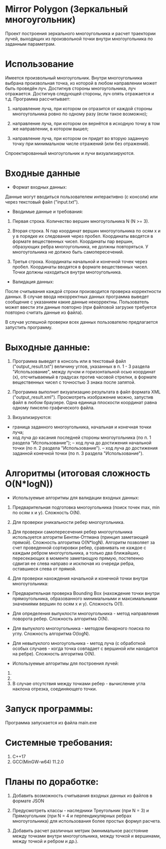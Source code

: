 # Mirror Polygon (Зеркальный многоугольник)

Проект построения зеркального многоугольника и расчет траектории лучей, выходящих из произвольной точки внутри многоугольника по заданным параметрам.

# Использование

Имеется произвольный многоугольник. Внутри многоугольника выбрана произвольная точка, из которой в любом направлении может быть проведён луч. Достигнув стороны многоугольника, луч отражается. Достигнув следующей стороны, луч опять отражается и т.д.
Программа рассчитывает:

1. направление луча, при котором он отразится от каждой стороны многоугольника ровно по одному разу (если такое возможно);

2. направление луча, при котором он вернётся в исходную точку в том же направлении, в котором вышел;

3. направление луча, при котором он придет во вторую заданную точку при минимальном числе отражений (или без отражений).

Спроектированный многоугольник и лучи визуализируются.

# Входные данные

- Формат входных данных:

Данные могут вводиться пользователем интерактивно (с консоли) или через текстовый файл ("input.txt").

- Вводимые данные и требования:

1. Первая строка. Количество вершин многоугольника N (N >= 3).

2. Вторая строка. N пар координат вершин многоугольника по осям x и y  в порядке их следования через пробел. Координаты вводятся в формате вещественных чисел. Координаты пар вершин, образующих ребра многоугольника, не должны повторяться. У многоугольника не должно быть самопересечений.

3. Третья строка. Координаты начальной и конечной точек  через пробел. Координаты вводятся в формате вещественных чисел. Точки должны находиться внутри многоугольника.

- Валидация данных:

После считывания каждой строки производится проверка корректности данных. В случае ввода некорректных данных программа выведет сообщение с указанием какие данные некорректны. Пользователь может ввести эти данные повторно (при файловой загрузке требуется повторно считать данные из файла).

В случае успешной проверки всех данных пользователю предлагается запустить программу.

# Выходные данные:

1. Программа выведет в консоль или в текстовый файл ("output_result.txt") величину углов, указанных в п. 1 - 3 раздела "Использование", между лучом и горизонтальной осью координат (х), отсчитываемый в градусах против часовой стрелки, в формате вещественных чисел с точностью 3 знака после запятой.

2. Программа выполнит визуализацию результата в файл формата XML ("output_result.xml"). Просмотреть изображение можно, запустив файл в любом браузере. Одна единица плоскости координат равна одному пикселю графического файла.

3. Визуализируются:

- граница заданного многоугольника, начальная и конечная точки луча;
- ход луча до касания последней стороны многоугольника (по п. 1 раздела "Использование");
– ход луча до достижения начальной точки (по п. 2 раздела "Использование").
– ход луча до достижения заданной конечной точки (по п. 3 раздела "Использование").

# Алгоритмы (итоговая сложность O(N*logN))

- Используемые алгоритмы для валидации входных данных:

1. Предварительная подготовка многоугольника (поиск точек max, min по осям x и y). Сложность O(N).

2. Для проверки уникальности ребер многоугольника.

2. Для проверки самопересечения ребер многоугольника используется алгоритм Бентли-Оттмана (принцип заметающей прямой). Сложность алгоритма O(N*logN). Алгоритм позволяет за счет проведенной сортировки ребер, сравнивать не каждое с каждым ребром многоугольника, а только два ближайших, пересекающих в моменте заметающую прямую, постепенно сдвигая ее слева направо и исключая из очереди ребра, оставшиеся слева от прямой.

3. Для проверки нахождения начальной и конечной точки внутри многоугольника:
- Предварительная проверка Bounding Box (нахождение точки внутри прямоугольника, образованного минимальными и максимальными значениями вершин по осям x и y). Сложность O(1).
- Для определения выпуклости многоугольника - метод направления поворота ребер. Сложность алгоритма O(N).
- Для выпуклого многоугольника - методом бинарного поиска по углу. Сложность алгоритма O(logN).
- Для невыпуклого многоугольника - метод луча (с обработкой особых случаев - когда точка совпадает с вершиной или находится на ребре). Сложность алгоритма O(N).

- Используемые алгоритмы для построения лучей:
1.
2.
3. В случае отсутствия между точками ребер - вычисление угла наклона отрезка, соединяющего точки.

# Запуск программы:

Программа запускается из файла main.exe

# Системные требования:
1. С++17
2. GCC(MinGW-w64) 11.2.0

# Планы по доработке:
1. Добавить возможность считывания входных данных из файлов в формате JSON

2. Предусмотреть классы - наследники Треугольник (при N = 3) и Прямоугольник (при N = 4 и перпендикулярных ребрах многоугольника) для использования более простых формул расчета.

3. Добавить расчет различных метрик (минимальное расстояние между точками внутри многоугольника, между точкой и вершинами, между точкой и ребром и др.).

